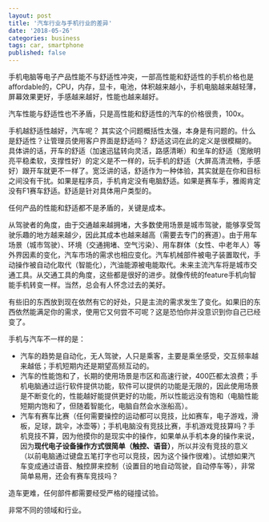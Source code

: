 ```yaml
---
layout: post
title: '汽车行业与手机行业的差异'
date: '2018-05-26'
categories: business
tags: car, smartphone
published: false
---
```


手机电脑等电子产品性能不与舒适性冲突，一部高性能和舒适性的手机价格也是affordable的，CPU，内存，显卡，电池，体积越来越小，手机电脑越来越轻薄，屏幕效果更好，手感越来越好，性能也越来越好。

汽车性能与舒适性也不矛盾，只是高性能和舒适性的汽车的价格很贵，100x。

手机越舒适性越好，汽车呢？
其实这个问题概括性太强，本身是有问题的。什么是舒适性？让管理员使用客户界面是舒适吗？
舒适这词在此的定义是很模糊的。具体讲的话，开车的舒适（加速迅猛转向灵活，路感清晰）和坐车的舒适（宽敞明亮平稳柔软，支撑性好）的定义是不一样的，玩手机的舒适（大屏高清流畅，手感好）跟开车就更不一样了。宽泛讲的话，舒适作为一种体验，其实就是在你和目标之间没有干扰。如果是程序员，手机肯定没有电脑舒适。如果是赛车手，雅阁肯定没有F1赛车舒适。舒适是针对具体用户类型的。

任何产品的性能和舒适都不是矛盾的，关键是成本。

从驾驶者的角度，由于交通越来越拥堵，大多数使用场景是城市驾驶，能够享受驾驶乐趣的地方越来越少，因此其成本也越来越高（需要去专门的赛道）。由于用车场景（城市驾驶）、环境（交通拥堵、空气污染）、用车群体（女性、中老年人）等外界因素的变化，汽车市场的需求也相应变化。汽车机械部件被电子装置取代，手动操作被自动化取代（智能化），汽油能源被电能取代。未来主流汽车将是城市交通工具。从交通工具的角度，这些都是很好的进步。就像传统的feature手机向智能手机转变一样。当然，总会有人怀念过去的美好。

有些旧的东西放到现在依然有它的好处，只是主流的需求发生了变化。如果旧的东西依然能满足你的需求，使用它又何尝不可呢？这是恐怕你并没意识到你自己已经变了。



手机与汽车不一样的是：
- 汽车的趋势是自动化，无人驾驶，人只是乘客，主要是乘坐感受，交互频率越来越低；手机短期内还是期望高频互动的。
- 汽车的性能饱和了，长期的使用场景是市区和高速行驶，400匹都太浪费；手机电脑通过运行软件提供功能，软件可以提供的功能是无限的，因此使用场景是不断变化的，性能越好能提供更好的功能，所以性能远没有饱和（电脑性能短期内饱和了，但随着智能化，电脑自然会水涨船高）。
- 汽车有赛车比赛（任何需要操控的运动都可以竞技，比如赛车，电子游戏，滑板，足球，跳伞，冰壶等）；手机电脑没有竞技比赛，手机游戏竞技算吗？手机竞技不算，因为他摸你的是现实中的操作，如果单从手机本身的操作来说，因为**现代电子设备操作方式很简单（触控、语音）**，所以并没有竞技的意义（以前电脑通过键盘五笔打字也可以竞技，因为这个操作很难）。试想如果汽车变成通过语音、触控屏来控制（设置目的地自动驾驶，自动停车等），非常简单易用，还会有赛车竞技吗？

造车更难，任何部件都需要经受严格的碰撞试验。

非常不同的领域和行业。
